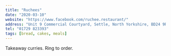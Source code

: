 ```yaml
---
title: "Ruchees"
date: "2020-03-10"
website: "https://www.facebook.com/ruchee.restaurant/"
address: "Unit 9 Commercial Courtyard, Settle, North Yorkshire, BD24 9RH "
tel: "01729 823393"
tags: [bread, cakes, meals]
---
```


Takeaway curries. Ring to order.
